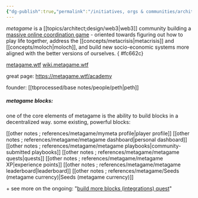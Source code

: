 ```yaml
---
{"dg-publish":true,"permalink":"/initiatives, orgs & communities/architect;design/metagame.wtf/","tags":["project","top3","DAOs","community","🌿"],"created":"2024-01-07T17:22:13.265-03:00","updated":"2024-07-19T20:02:28.785-03:00"}
---
```


*metagame* is a [[topics/architect;design/web3\|web3]] community building a [massive online coordination game](https://metagame.wtf/) - oriented towards figuring out how to play life together, address the [[concepts/metacrisis\|metacrisis]] and [[concepts/moloch\|moloch]], and build new socio-economic systems more aligned with the better versions of ourselves.
{ #fc662c}


[metagame.wtf](https://metagame.wtf/)
[wiki.metagame.wtf](https://wiki.metagame.wtf/)

great page: https://metagame.wtf/academy

founder: [[tbprocessed/base notes/people/peth\|peth]]

##### metagame blocks:

one of the core elements of metagame is the ability to build blocks in a decentralized way. some existing, powerful blocks:

[[other notes ; references/metagame/mymeta profile\|player profile]]
[[other notes ; references/metagame/metagame dashboard\|personal dashboard]]
[[other notes ; references/metagame/metagame playbooks\|community-submitted playbooks]]
[[other notes ; references/metagame/metagame quests\|quests]]
[[other notes ; references/metagame/metagame XP\|experience points]]
[[other notes ; references/metagame/metagame leaderboard\|leaderboard]]
[[other notes ; references/metagame/Seeds (metagame currency)\|Seeds (metagame currency)]]

\+ see more on the ongoing: "[build more blocks (integrations) quest](https://metagame.wtf/quest/6524b99a-df7e-4c10-838d-c441a8417e77)"